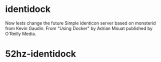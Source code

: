 identidock
==========
Now lests change the future
Simple identicon server based on monsterid from Kevin Gaudin.
From "Using Docker" by Adrian Mouat published by O'Reilly Media.
# 52hz-identidock

